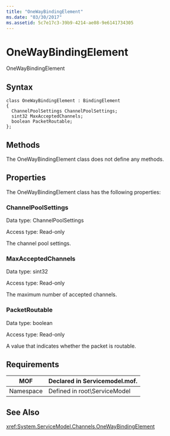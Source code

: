 ```yaml
---
title: "OneWayBindingElement"
ms.date: "03/30/2017"
ms.assetid: 5c7e17c3-39b9-4214-ae08-9e6141734305
---
```

# OneWayBindingElement
OneWayBindingElement  

## Syntax  

```  
class OneWayBindingElement : BindingElement  
{  
  ChannelPoolSettings ChannelPoolSettings;  
  sint32 MaxAcceptedChannels;  
  boolean PacketRoutable;  
};  
```  

## Methods  
 The OneWayBindingElement class does not define any methods.  

## Properties  
 The OneWayBindingElement class has the following properties:  

### ChannelPoolSettings  
 Data type: ChannelPoolSettings  

 Access type: Read-only  

 The channel pool settings.  

### MaxAcceptedChannels  
 Data type: sint32  

 Access type: Read-only  

 The maximum number of accepted channels.  

### PacketRoutable  
 Data type: boolean  

 Access type: Read-only  

 A value that indicates whether the packet is routable.  

## Requirements  


|MOF|Declared in Servicemodel.mof.|  
|---------|-----------------------------------|  
|Namespace|Defined in root\ServiceModel|  

## See Also  
 <xref:System.ServiceModel.Channels.OneWayBindingElement>
